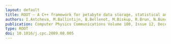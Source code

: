```yaml
---
layout: default
title: ROOT — A C++ framework for petabyte data storage, statistical analysis and visualization
authors: I.Antcheva, M.Ballintijn, B.Bellenot, M.Biskup, R.Brun, N.Buncic, Ph.Canal, D.Casadei, O.Couet, V.Fine, L.Franco, G.Ganis, A.Gheata, D.Gonzalez Maline, M.Goto, J.Iwaszkiewicz, A.Kreshuk, M.Segura, R.Maunder, L.Moneta and M.Tadel
publication: Computer Physics Communications Volume 180, Issue 12, December 2009, Pages 2499-2512
type: ROOT
doi: 10.1016/j.cpc.2009.08.005
---
```

